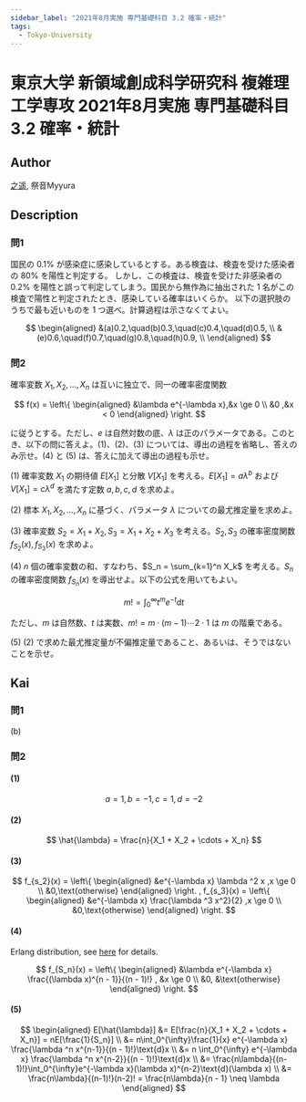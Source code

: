 ```yaml
---
sidebar_label: "2021年8月実施 専門基礎科目 3.2 確率・統計"
tags:
  - Tokyo-University
---
```

# 東京大学 新領域創成科学研究科 複雑理工学専攻 2021年8月実施 専門基礎科目 3.2 確率・統計


## **Author**
[之遥](https://www.zhihu.com/people/zhao-yue-70-84), 祭音Myyura

## **Description**
### 問1 
国民の $0.1\%$ が感染症に感染しているとする。ある検査は、検査を受けた感染者の $80\%$ を陽性と判定する。
しかし、この検査は、検査を受けた非感染者の $0.2\%$ を陽性と誤って判定してしまう。国民から無作為に抽出された $1$ 名がこの検査で陽性と判定されたとき、感染している確率はいくらか。
以下の選択肢のうちで最も近いものを $1$ つ選べ。計算過程は示さなくてよい。

$$
\begin{aligned}
&(a)0.2,\quad(b)0.3,\quad(c)0.4,\quad(d)0.5, \\
&(e)0.6,\quad(f)0.7,\quad(g)0.8,\quad(h)0.9, \\
\end{aligned}
$$

### 問2
確率変数 $X_1, X_2, \dots, X_n$ は互いに独立で、同一の確率密度関数

$$
f(x) = 
\left\{
\begin{aligned}
&\lambda e^{-\lambda x},&x \ge 0 \\
&0 ,&x < 0
\end{aligned}
\right.
$$

に従うとする。ただし、$e$ は自然対数の底、$\lambda$ は正のパラメータである。このとき、以下の問に答えよ。(1)、(2)、(3) については、導出の過程を省略し、答えのみ示せ。(4) と (5) は、答えに加えて導出の過程も示せ。

(1) 確率変数 $X_1$ の期待値 $E[X_1]$ と分散 $V[X_1]$ を考える。$E[X_1] = a\lambda^{b}$ および $V[X_1] = c\lambda^{d}$ を満たす定数 $a, b, c, d$ を求めよ。

(2) 標本 $X_1, X_2, \dots, X_n$ に基づく、パラメータ $\lambda$ についての最尤推定量を求めよ。

(3) 確率変数 $S_2 = X_1 + X_2, S_3 = X_1 + X_2 + X_3$ を考える。$S_2, S_3$ の確率密度関数 $f_{S_2}(x), f_{S_3}(x)$ を求めよ。

(4) $n$ 個の確率変数の和、すなわち、$S_n = \sum_{k=1}^n X_k$ を考える。$S_n$ の確率密度関数 $f_{S_n}(x)$ を導出せよ。以下の公式を用いてもよい。

$$
m! = \int_0^{\infty}t^{m}e^{-t}\text{d}t
$$

ただし、$m$ は自然数、$t$ は実数、$m! = m \cdot (m-1) \cdots 2 \cdot 1$ は $m$ の階乗である。

(5) (2) で求めた最尤推定量が不偏推定量であること、あるいは、そうではないことを示せ。

## **Kai** 
### 問1
(b)

### 問2
#### (1)

$$
a = 1,b = -1,c = 1,d = -2
$$

#### (2)

$$
\hat{\lambda} = \frac{n}{X_1 + X_2 + \cdots + X_n}
$$

#### (3)

$$
f_{s_2}(x) = 
\left\{
\begin{aligned}
&e^{-\lambda x} \lambda ^2 x ,x \ge 0 \\
&0,\text{otherwise}
\end{aligned}
\right. ,
f_{s_3}(x) = 
\left\{
\begin{aligned}
&e^{-\lambda x} \frac{\lambda ^3 x^2}{2} ,x \ge 0 \\
&0,\text{otherwise}
\end{aligned}
\right.
$$

#### (4)
Erlang distribution, see [here](https://math.stackexchange.com/questions/250733/how-is-the-erlang-pdf-derived) for details.

$$
f_{S_n}(x) = 
\left\{
\begin{aligned}
&\lambda e^{-\lambda x} \frac{(\lambda x)^{n - 1}}{(n - 1)!} , &x \ge 0 \\
&0, &\text{otherwise}
\end{aligned}
\right.
$$

#### (5)

$$
\begin{aligned}
E[\hat{\lambda}] &= E[\frac{n}{X_1 + X_2 + \cdots + X_n}] = nE[\frac{1}{S_n}] \\
&= n\int_0^{\infty}\frac{1}{x} e^{-\lambda x} \frac{\lambda ^n x^{n-1}}{(n - 1)!}\text{d}x \\
&= n \int_0^{\infty} e^{-\lambda x} \frac{\lambda ^n x^{n-2}}{(n - 1)!}\text{d}x \\
&= \frac{n\lambda}{(n-1)!}\int_0^{\infty}e^{-\lambda x}(\lambda x)^{n-2}\text{d}(\lambda x) \\
&= \frac{n\lambda}{(n-1)!}(n-2)! = \frac{n\lambda}{n - 1} \neq \lambda
\end{aligned}
$$